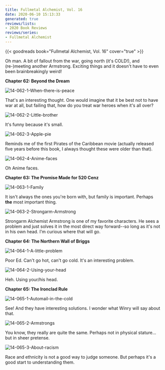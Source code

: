 ```yaml
---
title: Fullmetal Alchemist, Vol. 16
date: 2020-06-10 15:13:33
generated: true
reviews/lists:
- 2020 Book Reviews
reviews/series:
- Fullmetal Alchemist
---
```

{{< goodreads book="Fullmetal Alchemist, Vol. 16" cover="true" >}}

Oh man. A bit of fallout from the war, going north (it's COLD!), and (re-)meeting another Armstrong. Exciting things and it doesn't have to even been brainbreakingly weird!  

 **Chapter 62: Beyond the Dream**  

<!--more-->

![14-062-1-When-there-is-peace](/embeds/books/attachments/14-062-1-when-there-is-peace.png)  

That's an interesting thought. One would imagine that it be best not to have war at all, but failing that, how do you treat war heroes when it's all over?  

![14-062-2-Little-brother](/embeds/books/attachments/14-062-2-little-brother.png)  

It's funny because it's small.  

![14-062-3-Apple-pie](/embeds/books/attachments/14-062-3-apple-pie.png)  

Reminds me of the first Pirates of the Caribbean movie (actually released five years before this book, I always thought these were older than that).  

![14-062-4-Anime-faces](/embeds/books/attachments/14-062-4-anime-faces.png)  

Oh Anime faces.  

**Chapter 63: The Promise Made for 520 Cenz**  

![14-063-1-Family](/embeds/books/attachments/14-063-1-family.png)  

It isn't always the ones you're born with, but family is important. Perhaps **the** most important thing.  

![14-063-2-Strongarm-Armstrong](/embeds/books/attachments/14-063-2-strongarm-armstrong.png)  

Strongarm Alchemist Armstrong is one of my favorite characters. He sees a problem and just solves it in the most direct way forward--so long as it's not in his own head. I'm curious where that will go.  

**Chapter 64: The Northern Wall of Briggs**  

![14-064-1-A-little-problem](/embeds/books/attachments/14-064-1-a-little-problem.png)  

Poor Ed. Can't go hot, can't go cold. It's an interesting problem.  

![14-064-2-Using-your-head](/embeds/books/attachments/14-064-2-using-your-head.png)  

Heh. Using your/his head.  

**Chapter 65: The Ironclad Rule**  

![14-065-1-Automail-in-the-cold](/embeds/books/attachments/14-065-1-automail-in-the-cold.png)  

See! And they have interesting solutions. I wonder what Winry will say about that.  

![14-065-2-Armstrongs](/embeds/books/attachments/14-065-2-armstrongs.png)  

You know, they really are quite the same. Perhaps not in physical stature... but in sheer pretense.  

![14-065-3-About-racism](/embeds/books/attachments/14-065-3-about-racism.png)  

Race and ethnicity is not a good way to judge someone. But perhaps it's a good start to understanding them.


